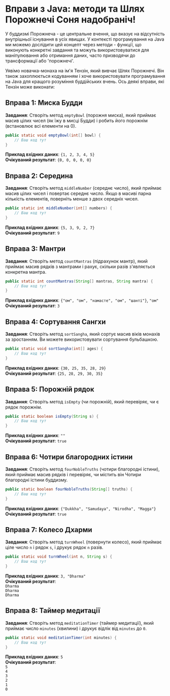# Вправи з Java: методи та Шлях Порожнечі Соня надобраніч!

У буддизмі Порожнеча - це центральне вчення, що вказує на відсутність внутрішньої існування в усіх явищах. У контексті програмування на Java ми можемо дослідити цей концепт через методи - функції, що виконують конкретні завдання та можуть використовуватися для маніпулювання або отримання даних, часто призводячи до трансформації або 'порожнечі'.

Уявімо новачка-монаха на ім'я Тензін, який вивчає Шлях Порожнечі. Він також захоплюється кодуванням і хоче використовувати програмування на Java для кращого розуміння буддійських вчень. Ось деякі вправи, які Тензін може виконати:

## Вправа 1: Миска Будди
**Завдання**: Створіть метод `emptyBowl` (порожня миска), який приймає масив цілих чисел (як їжу в мисці Будди) і робить його порожнім (встановлює всі елементи на 0).

```java
public static void emptyBowl(int[] bowl) {
    // Ваш код тут
}
```
**Приклад вхідних даних**: `{1, 2, 3, 4, 5}`  
**Очікуваний результат**: `{0, 0, 0, 0, 0}`

## Вправа 2: Середина
**Завдання**: Створіть метод `middleNumber` (середнє число), який приймає масив цілих чисел і повертає середнє число. Якщо в масиві парна кількість елементів, поверніть менше з двох середніх чисел.

```java
public static int middleNumber(int[] numbers) {
    // Ваш код тут
}
```
**Приклад вхідних даних**: `{5, 3, 9, 2, 7}`  
**Очікуваний результат**: `9`

## Вправа 3: Мантри
**Завдання**: Створіть метод `countMantras` (підрахунок мантр), який приймає масив рядків з мантрами і рахує, скільки разів з'являється конкретна мантра.

```java
public static int countMantras(String[] mantras, String mantra) {
    // Ваш код тут
}
```
**Приклад вхідних даних**: `{"ом", "ом", "намасте", "ом", "шанті"}`, `"ом"`  
**Очікуваний результат**: `3`

## Вправа 4: Сортування Сангхи
**Завдання**: Створіть метод `sortSangha`, який сортує масив віків монахів за зростанням. Ви можете використовувати сортування бульбашкою.

```java
public static void sortSangha(int[] ages) {
    // Ваш код тут
}
```
**Приклад вхідних даних**: `{30, 25, 35, 28, 29}`  
**Очікуваний результат**: `{25, 28, 29, 30, 35}`



## Вправа 5: Порожній рядок
**Завдання**: Створіть метод `isEmpty` (чи порожній), який перевіряє, чи є рядок порожнім.

```java
public static boolean isEmpty(String s) {
    // Ваш код тут
}
```
**Приклад вхідних даних**: `""`  
**Очікуваний результат**: `true`

## Вправа 6: Чотири благородних істини
**Завдання**: Створіть метод `fourNobleTruths` (чотири благородні істини), який приймає масив рядків і перевіряє, чи містить він Чотири благородні істини буддизму.

```java
public static boolean fourNobleTruths(String[] truths) {
    // Ваш код тут
}
```
**Приклад вхідних даних**: `{"Dukkha", "Samudaya", "Nirodha", "Magga"}`  
**Очікуваний результат**: `true`

## Вправа 7: Колесо Дхарми
**Завдання**: Створіть метод `turnWheel` (повернути колесо), який приймає ціле число `n` і рядок `s`, і друкує рядок `n` разів.

```java
public static void turnWheel(int n, String s) {
    // Ваш код тут
}
```
**Приклад вхідних даних**: `3, "Dharma"`  
**Очікуваний результат**:  
`Dharma`  
`Dharma`  
`Dharma`

## Вправа 8: Таймер медитації
**Завдання**: Створіть метод `meditationTimer` (таймер медитації), який приймає число `minutes` (хвилини) і друкує відлік від `minutes` до `0`.

```java
public static void meditationTimer(int minutes) {
    // Ваш код тут
}
```
**Приклад вхідних даних**: `5`  
**Очікуваний результат**:  
`5`  
`4`  
`3`  
`2`  
`1`  
`0`